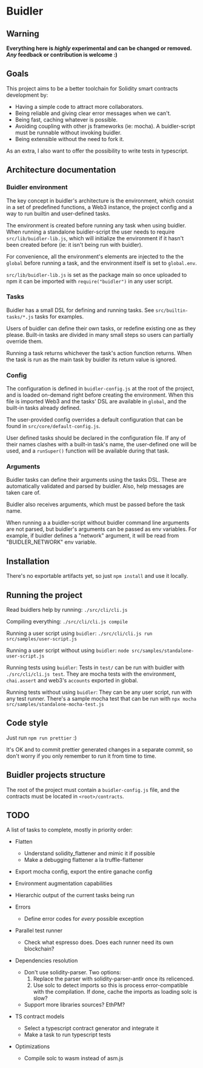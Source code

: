 # Buidler


## Warning

**Everything here is _highly_ experimental and can be changed or removed. _Any_ feedback or contribution is welcome :)**

## Goals

This project aims to be a better toolchain for Solidity smart contracts development by:

* Having a simple code to attract more collaborators.
* Being reliable and giving clear error messages when we can't.
* Being fast, caching whatever is possible.
* Avoiding coupling with other js frameworks (ie: mocha). A buidler-script must be runnable without invoking buidler.
* Being extensible without the need to fork it.

As an extra, I also want to offer the possibility to write tests in typescript.

## Architecture documentation

### Buidler environment

The key concept in buidler's architecture is the environment, which consist in a set of predefined functions, a Web3 instance, the project config and a way to run builtin and user-defined tasks.

The environment is created before running any task when using buidler. When running a standalone buidler-script the user needs to require `src/lib/buidler-lib.js`, which will initialize the environment if it hasn't been created before (ie: it isn't being run with buidler).  

For convenience, all the environment's elements are injected to the the `global` before running a task, and the environment itself is set to `global.env`.

`src/lib/buidler-lib.js` is set as the package main so once uploaded to npm it can be imported with `require("buidler")` in any user script.

### Tasks

Buidler has a small DSL for defining and running tasks. See `src/builtin-tasks/*.js` tasks for examples.

Users of buidler can define their own tasks, or redefine existing one as they please. Built-in tasks are divided in many small steps so users can partially override them.

Running a task returns whichever the task's action function returns. When the task is run as the main task by buidler its return value is ignored.  
 

### Config

The configuration is defined in `buidler-config.js` at the root of the project, and is loaded on-demand right before creating the environment. When this file is imported Web3 and the tasks' DSL are available in `global`, and the built-in tasks already defined.

The user-provided config overrides a default configuration that can be found in `src/core/default-config.js`.

User defined tasks should be declared in the configuration file. If any of their names clashes with a built-in task's name, the user-defined one will be used, and a `runSuper()` function will be available during that task. 

### Arguments

Buidler tasks can define their arguments using the tasks DSL. These are automatically validated and parsed by buidler. Also, help messages are taken care of.

Buidler also receives arguments, which must be passed before the task name.

When running a a buidler-script without buidler command line arguments are not parsed, but buidler's arguments can be passed as env variables. For example, if buidler defines a "network" argument, it will be read from "BUIDLER_NETWORK" env variable.

## Installation

There's no exportable artifacts yet, so just `npm install` and use it locally.

## Running the project

Read buidlers help by running: `./src/cli/cli.js`

Compiling everything: `./src/cli/cli.js compile` 

Running a user script using `buidler`: `./src/cli/cli.js run src/samples/user-script.js`

Running a user script without using `buidler`: `node src/samples/standalone-user-script.js`

Running tests using `buidler`: Tests in `test/` can be run with buidler with `./src/cli/cli.js test`. They are mocha tests with the environment, `chai.assert` and web3's `accounts` exported in global.

Running tests without using `buidler`: They can be any user script, run with any test runner. There's a sample mocha test that can be run with `npx mocha src/samples/standalone-mocha-test.js` 

## Code style

Just run `npm run prettier` :)

It's OK and to commit prettier generated changes in a separate commit, so don't worry if you only remember to run it 
from time to time.


## Buidler projects structure

The root of the project must contain a `buidler-config.js` file, and the contracts must be located in `<root>/contracts`.

## TODO

A list of tasks to complete, mostly in priority order:

* Flatten
    - Understand solidity_flattener and mimic it if possible
    - Make a debugging flattener a la truffle-flattener

* Export mocha config, export the entire ganache config
    
* Environment augmentation capabilities

* Hierarchic output of the current tasks being run

* Errors
    - Define error codes for *every* possible exception
    
* Parallel test runner
    - Check what espresso does. Does each runner need its own blockchain?

* Dependencies resolution
    - Don't use solidity-parser. Two options:
        1. Replace the parser with solidity-parser-antlr once its relicenced.
        2. Use solc to detect imports so this is process error-compatible with the compilation. If done, cache the imports as loading solc is slow?
    - Support more libraries sources? EthPM?

* TS contract models
    - Select a typescript contract generator and integrate it
    - Make a task to run typescript tests

* Optimizations
    - Compile solc to wasm instead of asm.js
